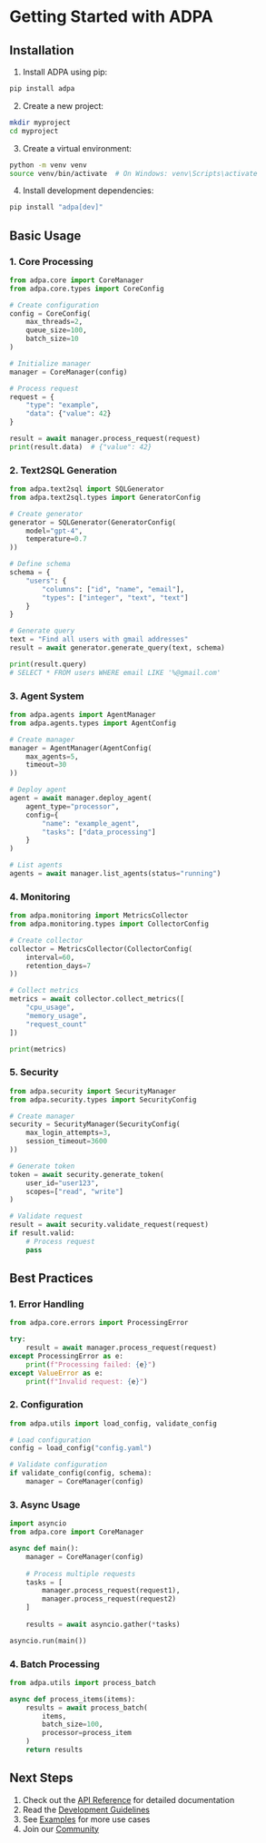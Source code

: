# Getting Started with ADPA

## Installation

1. Install ADPA using pip:
```bash
pip install adpa
```

2. Create a new project:
```bash
mkdir myproject
cd myproject
```

3. Create a virtual environment:
```bash
python -m venv venv
source venv/bin/activate  # On Windows: venv\Scripts\activate
```

4. Install development dependencies:
```bash
pip install "adpa[dev]"
```

## Basic Usage

### 1. Core Processing

```python
from adpa.core import CoreManager
from adpa.core.types import CoreConfig

# Create configuration
config = CoreConfig(
    max_threads=2,
    queue_size=100,
    batch_size=10
)

# Initialize manager
manager = CoreManager(config)

# Process request
request = {
    "type": "example",
    "data": {"value": 42}
}

result = await manager.process_request(request)
print(result.data)  # {"value": 42}
```

### 2. Text2SQL Generation

```python
from adpa.text2sql import SQLGenerator
from adpa.text2sql.types import GeneratorConfig

# Create generator
generator = SQLGenerator(GeneratorConfig(
    model="gpt-4",
    temperature=0.7
))

# Define schema
schema = {
    "users": {
        "columns": ["id", "name", "email"],
        "types": ["integer", "text", "text"]
    }
}

# Generate query
text = "Find all users with gmail addresses"
result = await generator.generate_query(text, schema)

print(result.query)
# SELECT * FROM users WHERE email LIKE '%@gmail.com'
```

### 3. Agent System

```python
from adpa.agents import AgentManager
from adpa.agents.types import AgentConfig

# Create manager
manager = AgentManager(AgentConfig(
    max_agents=5,
    timeout=30
))

# Deploy agent
agent = await manager.deploy_agent(
    agent_type="processor",
    config={
        "name": "example_agent",
        "tasks": ["data_processing"]
    }
)

# List agents
agents = await manager.list_agents(status="running")
```

### 4. Monitoring

```python
from adpa.monitoring import MetricsCollector
from adpa.monitoring.types import CollectorConfig

# Create collector
collector = MetricsCollector(CollectorConfig(
    interval=60,
    retention_days=7
))

# Collect metrics
metrics = await collector.collect_metrics([
    "cpu_usage",
    "memory_usage",
    "request_count"
])

print(metrics)
```

### 5. Security

```python
from adpa.security import SecurityManager
from adpa.security.types import SecurityConfig

# Create manager
security = SecurityManager(SecurityConfig(
    max_login_attempts=3,
    session_timeout=3600
))

# Generate token
token = await security.generate_token(
    user_id="user123",
    scopes=["read", "write"]
)

# Validate request
result = await security.validate_request(request)
if result.valid:
    # Process request
    pass
```

## Best Practices

### 1. Error Handling

```python
from adpa.core.errors import ProcessingError

try:
    result = await manager.process_request(request)
except ProcessingError as e:
    print(f"Processing failed: {e}")
except ValueError as e:
    print(f"Invalid request: {e}")
```

### 2. Configuration

```python
from adpa.utils import load_config, validate_config

# Load configuration
config = load_config("config.yaml")

# Validate configuration
if validate_config(config, schema):
    manager = CoreManager(config)
```

### 3. Async Usage

```python
import asyncio
from adpa.core import CoreManager

async def main():
    manager = CoreManager(config)
    
    # Process multiple requests
    tasks = [
        manager.process_request(request1),
        manager.process_request(request2)
    ]
    
    results = await asyncio.gather(*tasks)

asyncio.run(main())
```

### 4. Batch Processing

```python
from adpa.utils import process_batch

async def process_items(items):
    results = await process_batch(
        items,
        batch_size=100,
        processor=process_item
    )
    return results
```

## Next Steps

1. Check out the [API Reference](../api/reference.md) for detailed documentation
2. Read the [Development Guidelines](../development/guidelines.md)
3. See [Examples](../examples/) for more use cases
4. Join our [Community](https://github.com/yourusername/adpa/discussions)
